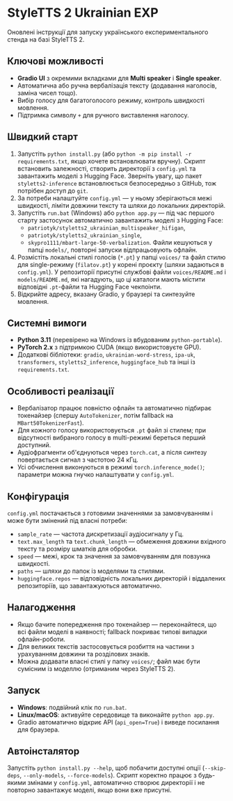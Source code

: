 # StyleTTS 2 Ukrainian EXP

Оновлені інструкції для запуску українського експериментального стенда на базі StyleTTS 2.

## Ключові можливості
- **Gradio UI** з окремими вкладками для **Multi speaker** і **Single speaker**.
- Автоматична або ручна вербалізація тексту (додавання наголосів, заміна чисел тощо).
- Вибір голосу для багатоголосого режиму, контроль швидкості мовлення.
- Підтримка символу `+` для ручного виставлення наголосу.

## Швидкий старт
1. Запустіть `python install.py` (або `python -m pip install -r requirements.txt`, якщо хочете встановлювати вручну).
   Скрипт встановить залежності, створить директорії з `config.yml` та завантажить моделі з Hugging Face.
   Зверніть увагу, що пакет `styletts2-inference` встановлюється безпосередньо з GitHub, тож потрібен доступ до `git`.
2. За потреби налаштуйте `config.yml` — у ньому зберігаються межі швидкості, ліміти довжини тексту та шляхи до локальних директорій.
3. Запустіть `run.bat` (Windows) або `python app.py` — під час першого старту застосунок автоматично завантажить моделі з Hugging Face:
   - `patriotyk/styletts2_ukrainian_multispeaker_hifigan`,
   - `patriotyk/styletts2_ukrainian_single`,
   - `skypro1111/mbart-large-50-verbalization`.
   Файли кешуються у папці `models/`, повторні запуски відпрацьовують офлайн.
4. Розмістіть локальні стилі голосів (`*.pt`) у папці `voices/` та файл стилю для single-режиму (`filatov.pt`) у корені проєкту (шляхи задаються в `config.yml`).
   У репозиторії присутні службові файли `voices/README.md` і `models/README.md`, які нагадують, що ці каталоги мають містити відповідні `.pt`-файли та Hugging Face чекпоінти.
5. Відкрийте адресу, вказану Gradio, у браузері та синтезуйте мовлення.

## Системні вимоги
- **Python 3.11** (перевірено на Windows із вбудованим `python-portable`).
- **PyTorch 2.x** з підтримкою CUDA (якщо використовуєте GPU).
- Додаткові бібліотеки: `gradio`, `ukrainian-word-stress`, `ipa-uk`, `transformers`, `styletts2_inference`, `huggingface_hub` та інші із `requirements.txt`.

## Особливості реалізації
- Вербалізатор працює повністю офлайн та автоматично підбирає токенайзер (спершу `AutoTokenizer`, потім fallback на `MBart50TokenizerFast`).
- Для кожного голосу використовується `.pt` файл зі стилем; при відсутності вибраного голосу в multi-режимі береться перший доступний.
- Аудіофрагменти об'єднуються через `torch.cat`, а після синтезу повертається сигнал з частотою 24 кГц.
- Усі обчислення виконуються в режимі `torch.inference_mode()`; параметри можна гнучко налаштувати у `config.yml`.

## Конфігурація
`config.yml` постачається з готовими значеннями за замовчуванням і може бути змінений під власні потреби:
- `sample_rate` — частота дискретизації аудіосигналу у Гц.
- `text.max_length` та `text.chunk_length` — обмеження довжини вхідного тексту та розміру шматків для обробки.
- `speed` — межі, крок та значення за замовчуванням для повзунка швидкості.
- `paths` — шляхи до папок із моделями та стилями.
- `huggingface.repos` — відповідність локальних директорій і віддалених репозиторіїв, що завантажуються автоматично.

## Налагодження
- Якщо бачите попередження про токенайзер — переконайтеся, що всі файли моделі в наявності; fallback покриває типові випадки офлайн-роботи.
- Для великих текстів застосовується розбиття на частини з урахуванням довжини та розділових знаків.
- Можна додавати власні стилі у папку `voices/`; файл має бути сумісним із моделлю (отриманим через StyleTTS 2).

## Запуск
- **Windows**: подвійний клік по `run.bat`.
- **Linux/macOS**: активуйте середовище та виконайте `python app.py`.
- Gradio автоматично відкриє API (`api_open=True`) і виведе посилання для браузера.

## Автоінсталятор
Запустіть `python install.py --help`, щоб побачити доступні опції (`--skip-deps`, `--only-models`, `--force-models`). Скрипт коректно працює
з будь-якими змінами у `config.yml`, автоматично створює директорії і не повторно
завантажує моделі, якщо вони вже присутні.
